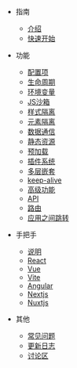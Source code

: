 - 指南
  - [介绍](/)
  - [快速开始](zh-cn/start)

- 功能
  - [配置项](zh-cn/configure)
  - [生命周期](zh-cn/life-cycles)
  - [环境变量](zh-cn/env)
  - [JS沙箱](zh-cn/sandbox)
  - [样式隔离](zh-cn/scopecss)
  - [元素隔离](zh-cn/dom-scope)
  - [数据通信](zh-cn/data)
  - [静态资源](zh-cn/static-source)
  - [预加载](zh-cn/prefetch)
  - [插件系统](zh-cn/plugins)
  - [多层嵌套](zh-cn/nest)
  - [keep-alive](zh-cn/keep-alive)
  - [高级功能](zh-cn/advanced)
  - [API](zh-cn/api)
  - [路由](zh-cn/route)
  - [应用之间跳转](zh-cn/jump)
  <!-- - [部署](zh-cn/deploy) -->

- 手把手
  - [说明](zh-cn/framework/introduce)
  - [React](zh-cn/framework/react)
  - [Vue](zh-cn/framework/vue)
  - [Vite](zh-cn/framework/vite)
  - [Angular](zh-cn/framework/angular)
  - [Nextjs](zh-cn/framework/nextjs)
  - [Nuxtjs](zh-cn/framework/nuxtjs)

- 其他
  - [常见问题](zh-cn/questions)
  - [更新日志](zh-cn/changelog)
  - [讨论区](zh-cn/chat)
